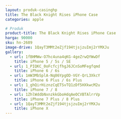 ```yaml
---
layout: produk-casinghp
title: The Black Knight Rises iPhone Case
categories: apple

# Produk
product-title: The Black Knight Rises iPhone Case
harga: 90000
sku: hn-2689
image-drive: 1QayT3MMt2eZjf194tjsjzuImj2rYMXJu
gallery:
  - url: 1fBHMWw-O7hc4una4qKG-4geZrwQYWwDf
    title: iPhone 5 / 5s / SE
  - url: 1_PIQKC_0oFcfcjfhgJ6JCnSoMFegfqmd
    title: iPhone 6 / 6s
  - url: 1mW3MbSplA-Nq86YpgOD-VGY-QrL3XkcY
    title: iPhone 6 Plus / 6s Plus
  - url: 1_ghQirHiznzCqETSvTQ1zDf5HXkwcM2u
    title: iPhone 7 / 8
  - url: 1ZhlWddbNxnzkkGboHdqAeOCVBTAlrrVp
    title: iPhone 7 Plus / 8 Plus
  - url: 1QayT3MMt2eZjf194tjsjzuImj2rYMXJu
    title: iPhone X
---
```


